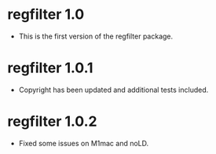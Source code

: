 # regfilter 1.0

* This is the first version of the regfilter package.

# regfilter 1.0.1

* Copyright has been updated and additional tests included.

# regfilter 1.0.2

* Fixed some issues on M1mac and noLD.